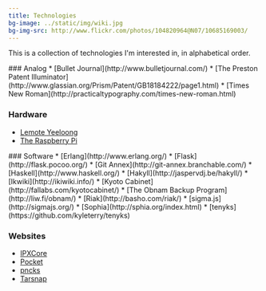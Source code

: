 ```yaml
---
title: Technologies
bg-image: ../static/img/wiki.jpg
bg-img-src: http://www.flickr.com/photos/104820964@N07/10685169003/
---
```


This is a collection of technologies I'm interested in, in alphabetical order.

<div class="col-6-12">
### Analog
* [Bullet Journal](http://www.bulletjournal.com/)
* [The Preston Patent Illuminator](http://www.glassian.org/Prism/Patent/GB18184222/page1.html)
* [Times New Roman](http://practicaltypography.com/times-new-roman.html)

### Hardware
* [Lemote Yeeloong](http://www.lemote.com/en/products/Notebook/2010/0310/112.html)
* [The Raspberry Pi](http://www.raspberrypi.org/)
</div>

<div class="col-6-12">
### Software
* [Erlang](http://www.erlang.org/)
* [Flask](http://flask.pocoo.org/)
* [Git Annex](http://git-annex.branchable.com/)
* [Haskell](http://www.haskell.org/)
* [Hakyll](http://jaspervdj.be/hakyll/)
* [Ikwiki](http://ikiwiki.info/)
* [Kyoto Cabinet](http://fallabs.com/kyotocabinet/)
* [The Obnam Backup Program](http://liw.fi/obnam/)
* [Riak](http://basho.com/riak/)
* [sigma.js](http://sigmajs.org/)
* [Sophia](http://sphia.org/index.html)
* [tenyks](https://github.com/kyleterry/tenyks)

### Websites
* [IPXCore](https://ipxcore.com/)
* [Pocket](http://getpocket.com/)
* [pncks](http://stream.pncks.com/)
* [Tarsnap](http://www.tarsnap.com/)
</div>
